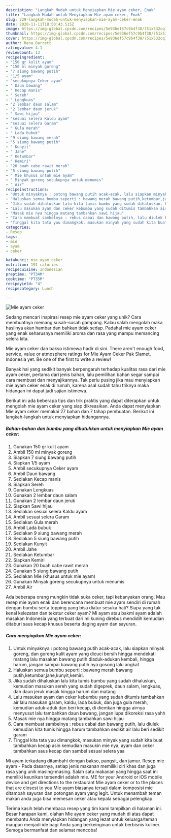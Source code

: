 ```yaml
---
description: "Langkah Mudah untuk Menyiapkan Mie ayam ceker, Enak"
title: "Langkah Mudah untuk Menyiapkan Mie ayam ceker, Enak"
slug: 229-langkah-mudah-untuk-menyiapkan-mie-ayam-ceker-enak
date: 2020-11-11T18:50:43.515Z
image: https://img-global.cpcdn.com/recipes/5e936ef57c9b4f38/751x532cq70/mie-ayam-ceker-foto-resep-utama.jpg
thumbnail: https://img-global.cpcdn.com/recipes/5e936ef57c9b4f38/751x532cq70/mie-ayam-ceker-foto-resep-utama.jpg
cover: https://img-global.cpcdn.com/recipes/5e936ef57c9b4f38/751x532cq70/mie-ayam-ceker-foto-resep-utama.jpg
author: Rena Barrett
ratingvalue: 4.1
reviewcount: 13
recipeingredient:
- "150 gr kulit ayam"
- "150 ml minyak goreng"
- "7 siung bawang putih"
- "1/5 ayam"
- "secukupnya Ceker ayam"
- " Daun bawang"
- " Kecap manis"
- " Sereh"
- " Lengkuas"
- "2 lembar daun salam"
- "2 lembar daun jeruk"
- " Sawi hijau"
- "sesuai selera Kaldu ayam"
- "sesuai selera Garam"
- " Gula merah"
- " Lada bubuk"
- "9 siung bawang merah"
- "5 siung bawang putih"
- " Kunyit"
- " Jahe"
- " Ketumbar"
- " Kemiri"
- "20 buah cabe rawit merah"
- "5 siung bawang putih"
- " Mie khusus untuk mie ayam"
- " Minyak goreng secukupnya untuk menumis"
- " Air"
recipeinstructions:
- "Untuk minyaknya : potong bawang putih acak-acak, lalu siapkan minyak goreng, dan goreng kulit ayam yang dicuci bersih hingga mendekati matang lalu masakan bawang putih diaduk-adukan kembali, hingga harum, jangan sampai bawang putih nya gosong lalu angkat"
- "Haluskan semua bumbu seperti : bawang merah bawang putih,ketumbar,jahe,kunyit,kemiri."
- "Jika sudah dihaluskan lalu kita tumis bumbu yang sudah dihaluskan, kemudian masukan sereh yang sudah digeprek, daun salam, lengkuas, dan daun jeruk masak hingga harum dan matang"
- "Lalu masukan ayam dan ceker kebumbu yang sudah ditumis tambahkan air lalu masukan garam, kaldu, lada bubuk, dan juga gula merah, kemudian aduk-aduk dan beri kecap, di diemkan hingga airnya menyusut lalu tambahkan daun bawang, jangan lupa dikoreksi rasa yahh"
- "Masak mie nya hingga matang tambahkan sawi hijau"
- "Cara membuat sambelnya : rebus cabai dan bawang putih, lalu diulek kemudian kita tumis hingga harum tambahkan sedikit air lalu beri sedikit garam"
- "Tinggal kita tata yuu dimangkok, masukan minyak yang sudah kita buat tambahkan kecap asin kemudian masukin mie nya, ayam dan ceker tambahkan saus kecap dan sambel sesuai selera yaa"
categories:
- Resep
tags:
- mie
- ayam
- ceker

katakunci: mie ayam ceker 
nutrition: 191 calories
recipecuisine: Indonesian
preptime: "PT34M"
cooktime: "PT35M"
recipeyield: "4"
recipecategory: Lunch

---
```



![Mie ayam ceker](https://img-global.cpcdn.com/recipes/5e936ef57c9b4f38/751x532cq70/mie-ayam-ceker-foto-resep-utama.jpg)

Sedang mencari inspirasi resep mie ayam ceker yang unik? Cara membuatnya memang susah-susah gampang. Kalau salah mengolah maka hasilnya akan hambar dan bahkan tidak sedap. Padahal mie ayam ceker yang enak seharusnya memiliki aroma dan rasa yang mampu memancing selera kita.

Mie ayam ceker dan bakso istimewa hadir di sini. There aren&#39;t enough food, service, value or atmosphere ratings for Mie Ayam Ceker Pak Slamet, Indonesia yet. Be one of the first to write a review!

Banyak hal yang sedikit banyak berpengaruh terhadap kualitas rasa dari mie ayam ceker, pertama dari jenis bahan, lalu pemilihan bahan segar sampai cara membuat dan menyajikannya. Tak perlu pusing jika mau menyiapkan mie ayam ceker enak di rumah, karena asal sudah tahu triknya maka hidangan ini dapat jadi sajian istimewa.


Berikut ini ada beberapa tips dan trik praktis yang dapat diterapkan untuk mengolah mie ayam ceker yang siap dikreasikan. Anda dapat menyiapkan Mie ayam ceker memakai 27 bahan dan 7 tahap pembuatan. Berikut ini langkah-langkah untuk menyiapkan hidangannya.

<!--inarticleads1-->

##### Bahan-bahan dan bumbu yang dibutuhkan untuk menyiapkan Mie ayam ceker:

1. Gunakan 150 gr kulit ayam
1. Ambil 150 ml minyak goreng
1. Siapkan 7 siung bawang putih
1. Siapkan 1/5 ayam
1. Ambil secukupnya Ceker ayam
1. Ambil  Daun bawang
1. Sediakan  Kecap manis
1. Siapkan  Sereh
1. Gunakan  Lengkuas
1. Gunakan 2 lembar daun salam
1. Gunakan 2 lembar daun jeruk
1. Siapkan  Sawi hijau
1. Sediakan sesuai selera Kaldu ayam
1. Ambil sesuai selera Garam
1. Sediakan  Gula merah
1. Ambil  Lada bubuk
1. Sediakan 9 siung bawang merah
1. Sediakan 5 siung bawang putih
1. Sediakan  Kunyit
1. Ambil  Jahe
1. Sediakan  Ketumbar
1. Siapkan  Kemiri
1. Gunakan 20 buah cabe rawit merah
1. Gunakan 5 siung bawang putih
1. Sediakan  Mie (khusus untuk mie ayam)
1. Gunakan  Minyak goreng secukupnya untuk menumis
1. Ambil  Air


Ada beberapa orang mungkin tidak suka ceker, tapi kebanyakan orang. Mau resep mie ayam enak dan berencana membuat mie ayam sendiri di rumah dengan bumbu serta topping yang bisa diatur sesuka hati? Siapa yang tak kenal kelezatan dan tekstur ceker ayam? Mi ayam atau bakmi ayam adalah masakan Indonesia yang terbuat dari mi kuning direbus mendidih kemudian ditaburi saus kecap khusus beserta daging ayam dan sayuran. 

<!--inarticleads2-->

##### Cara menyiapkan Mie ayam ceker:

1. Untuk minyaknya : potong bawang putih acak-acak, lalu siapkan minyak goreng, dan goreng kulit ayam yang dicuci bersih hingga mendekati matang lalu masakan bawang putih diaduk-adukan kembali, hingga harum, jangan sampai bawang putih nya gosong lalu angkat
1. Haluskan semua bumbu seperti : bawang merah bawang putih,ketumbar,jahe,kunyit,kemiri.
1. Jika sudah dihaluskan lalu kita tumis bumbu yang sudah dihaluskan, kemudian masukan sereh yang sudah digeprek, daun salam, lengkuas, dan daun jeruk masak hingga harum dan matang
1. Lalu masukan ayam dan ceker kebumbu yang sudah ditumis tambahkan air lalu masukan garam, kaldu, lada bubuk, dan juga gula merah, kemudian aduk-aduk dan beri kecap, di diemkan hingga airnya menyusut lalu tambahkan daun bawang, jangan lupa dikoreksi rasa yahh
1. Masak mie nya hingga matang tambahkan sawi hijau
1. Cara membuat sambelnya : rebus cabai dan bawang putih, lalu diulek kemudian kita tumis hingga harum tambahkan sedikit air lalu beri sedikit garam
1. Tinggal kita tata yuu dimangkok, masukan minyak yang sudah kita buat tambahkan kecap asin kemudian masukin mie nya, ayam dan ceker tambahkan saus kecap dan sambel sesuai selera yaa


Mi ayam terkadang ditambahi dengan bakso, pangsit, dan jamur. Resep mie ayam - Pada dasarnya, setiap jenis makanan memiliki ciri khas dan juga rasa yang unik masing-masing. Salah satu makanan yang hingga saat ini memiliki keunikan tersendiri adalah mie. ME for your Android or iOS mobile device and get directions to the restaurant Mie ayam ceker or to the places that are closest to you Mie ayam biasanya tersaji dalam komposisi mie ditambah sayuran dan potongan ayam yang legit. Untuk menambah teman makan anda juga bisa memesan ceker atau kepala sebagai pelengkap. 

Terima kasih telah membaca resep yang tim kami tampilkan di halaman ini. Besar harapan kami, olahan Mie ayam ceker yang mudah di atas dapat membantu Anda menyiapkan hidangan yang lezat untuk keluarga/teman maupun menjadi ide bagi Anda yang berkeinginan untuk berbisnis kuliner. Semoga bermanfaat dan selamat mencoba!
